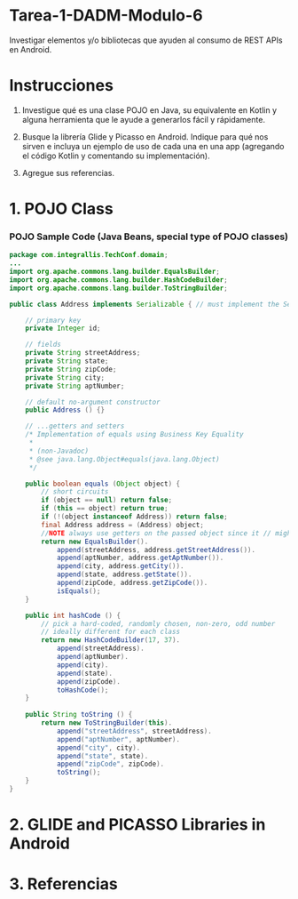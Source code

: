 # Tarea-1-DADM-Modulo-6

 Investigar elementos y/o bibliotecas que ayuden al consumo de REST APIs en Android.

# Instrucciones

1. Investigue qué es una clase POJO en Java, su equivalente en Kotlin y alguna herramienta que le ayude a generarlos fácil y rápidamente.


2. Busque la librería Glide y Picasso en Android. Indique para qué nos sirven e incluya un ejemplo de uso de cada una en una app (agregando el código Kotlin y comentando su implementación).
3. Agregue sus referencias.

# 1. POJO Class

### POJO Sample Code (Java Beans, special type of POJO classes)

```java
package com.integrallis.TechConf.domain;
...
import org.apache.commons.lang.builder.EqualsBuilder;
import org.apache.commons.lang.builder.HashCodeBuilder;
import org.apache.commons.lang.builder.ToStringBuilder;

public class Address implements Serializable { // must implement the Serializable interface

    // primary key
    private Integer id;

    // fields
    private String streetAddress;
    private String state;
    private String zipCode;
    private String city;
    private String aptNumber;

    // default no-argument constructor
    public Address () {}

    // ...getters and setters
    /* Implementation of equals using Business Key Equality
     *
     * (non-Javadoc)
     * @see java.lang.Object#equals(java.lang.Object)
     */

    public boolean equals (Object object) {
        // short circuits
        if (object == null) return false;
        if (this == object) return true;
        if (!(object instanceof Address)) return false;
        final Address address = (Address) object;
        //NOTE always use getters on the passed object since it // might be a Hibernate Proxy
        return new EqualsBuilder().
            append(streetAddress, address.getStreetAddress()).
            append(aptNumber, address.getAptNumber()).
            append(city, address.getCity()).
            append(state, address.getState()).
            append(zipCode, address.getZipCode()).
            isEquals();
    }

    public int hashCode () {
        // pick a hard-coded, randomly chosen, non-zero, odd number
        // ideally different for each class
        return new HashCodeBuilder(17, 37).
            append(streetAddress).
            append(aptNumber).
            append(city).
            append(state).
            append(zipCode).
            toHashCode();
    }
    
    public String toString () {
        return new ToStringBuilder(this).
            append("streetAddress", streetAddress).
            append("aptNumber", aptNumber).
            append("city", city).
            append("state", state).
            append("zipCode", zipCode).
            toString();
    }
}
```

# 2. GLIDE and PICASSO Libraries in Android

# 3. Referencias
